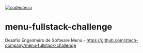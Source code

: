 [![codecov.io](https://codecov.io/github/jklemm/menu-fullstack-challenge/coverage.svg?branch=main)](https://codecov.io/github/jklemm/menu-fullstack-challenge?branch=main)

# menu-fullstack-challenge
Desafio Engenheiro de Software Menu - https://github.com/ztech-company/menu-fullstack-challenge
